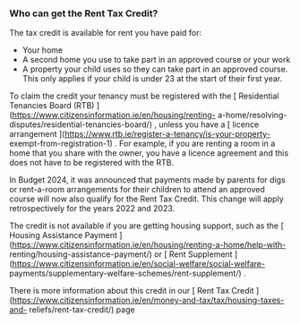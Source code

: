 ###  **Who can get the Rent Tax** **Credit?**

The tax credit is available for rent you have paid for:

  * Your home 
  * A second home you use to take part in an approved course or your work 
  * A property your child uses so they can take part in an approved course. This only applies if your child is under 23 at the start of their first year. 

To claim the credit your tenancy must be registered with the [ Residential
Tenancies Board (RTB) ](https://www.citizensinformation.ie/en/housing/renting-
a-home/resolving-disputes/residential-tenancies-board/) , unless you have a [
licence arrangement ](https://www.rtb.ie/register-a-tenancy/is-your-property-
exempt-from-registration-1) . For example, if you are renting a room in a home
that you share with the owner, you have a licence agreement and this does not
have to be registered with the RTB.

In Budget 2024, it was announced that payments made by parents for digs or
rent-a-room arrangements for their children to attend an approved course will
now also qualify for the Rent Tax Credit. This change will apply
retrospectively for the years 2022 and 2023.

The credit is not available if you are getting housing support, such as the [
Housing Assistance Payment
](https://www.citizensinformation.ie/en/housing/renting-a-home/help-with-
renting/housing-assistance-payment/) or [ Rent Supplement
](https://www.citizensinformation.ie/en/social-welfare/social-welfare-
payments/supplementary-welfare-schemes/rent-supplement/) .

There is more information about this credit in our [ Rent Tax Credit
](https://www.citizensinformation.ie/en/money-and-tax/tax/housing-taxes-and-
reliefs/rent-tax-credit/) page
